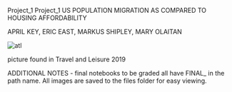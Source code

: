 Project_1
Project_1 US POPULATION MIGRATION AS COMPARED TO HOUSING AFFORDABILITY

APRIL KEY, ERIC EAST, MARKUS SHIPLEY, MARY OLAITAN

![atl](https://user-images.githubusercontent.com/94247881/152705384-1355e58f-ad43-4b15-bad6-627e6b0a2c15.jpg)


picture found in Travel and Leisure 2019



ADDITIONAL NOTES - final notebooks to be graded all have FINAL_ in the path name. 
All images are saved to the files folder for easy viewing. 
